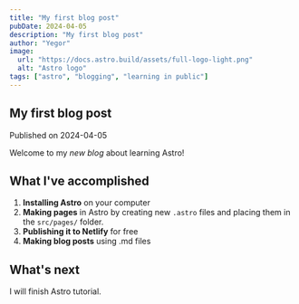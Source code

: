 ```yaml
---
title: "My first blog post"
pubDate: 2024-04-05
description: "My first blog post"
author: "Yegor"
image:
  url: "https://docs.astro.build/assets/full-logo-light.png"
  alt: "Astro logo"
tags: ["astro", "blogging", "learning in public"]
---
```


## My first blog post

Published on 2024-04-05

Welcome to my _new blog_ about learning Astro!

## What I've accomplished

1. **Installing Astro** on your computer
2. **Making pages** in Astro by creating new `.astro` files and placing them in
    the `src/pages/` folder.
3. **Publishing it to Netlify** for free
4. **Making blog posts** using .md files

## What's next

I will finish Astro tutorial.
